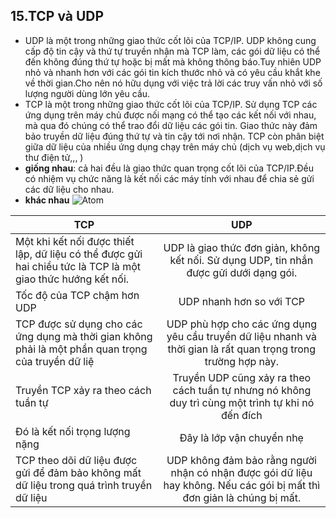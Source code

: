 ## 15.TCP và UDP ## 
- UDP là một trong những giao thức cốt lõi của TCP/IP. UDP không cung cấp độ tin cậy và thứ tự truyền nhận mà TCP làm, các gói dữ liệu có thể đến không đúng thứ tự hoặc bị mất mà không thông báo.Tuy nhiên UDP nhỏ và nhanh hơn với các gói tin kích thước nhỏ và có yêu cầu khắt khe về thời gian.Cho nên nó hữu dụng với việc trả lời các truy vấn nhỏ với số lượng người dùng lớn yêu cầu. 
- TCP là một trong những giao thức cốt lõi của TCP/IP. Sử dụng TCP các ứng dụng trên máy chủ được nối mạng có thể tạo các kết nối với nhau, mà qua đó chúng có thể trao đổi dữ liệu các gói tin. Giao thức này đảm bảo truyền dữ liệu đúng thứ tự và tin cậy tới nơi nhận. TCP còn phân biệt giữa dữ liệu của nhiều ứng dụng chạy trên máy chủ (dịch vụ web,dịch vụ thư điện tử,,, )
- **giống nhau**: cả hai đều là giao thức quan trọng cốt lõi của TCP/IP.Đều có nhiệm vụ chức năng là kết nối các máy tính với nhau để chia sẻ gửi các dữ liệu cho nhau.
- **khác nhau**
 ![Atom](https://kysudien.files.wordpress.com/2014/03/images.jpg)

 | TCP       | UDP      | 
| ------------- |:-------------:| 
| Một khi kết nối được thiết lập, dữ liệu có thể được gửi hai chiều tức là TCP là một giao thức hướng kết nối.     | UDP là giao thức đơn giản, không kết nối. Sử dụng UDP, tin nhắn được gửi dưới dạng gói. | 
| Tốc độ của TCP chậm hơn UDP     |UDP nhanh hơn so với TCP      |   
|TCP được sử dụng cho các ứng dụng mà thời gian không phải là một phần quan trọng của truyền dữ liệ |UDP phù hợp cho các ứng dụng yêu cầu truyền dữ liệu nhanh và thời gian là rất quan trọng trong trường hợp này.     |  
| Truyền TCP xảy ra theo cách tuần tự     |Truyền UDP cũng xảy ra theo cách tuần tự nhưng nó không duy trì cùng một trình tự khi nó đến đích      |   
| Đó là kết nối trọng lượng nặng     |Đây là lớp vận chuyển nhẹ      |   
| TCP theo dõi dữ liệu được gửi để đảm bảo không mất dữ liệu trong quá trình truyền dữ liệu     |UDP không đảm bảo rằng người nhận có nhận được gói dữ liệu hay không. Nếu các gói bị mất thì đơn giản là chúng bị mất.    